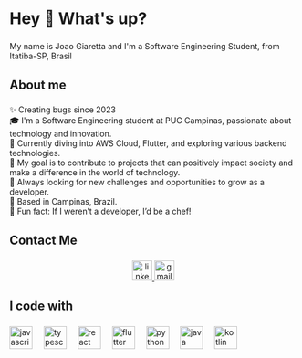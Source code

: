 <h1 align="left">Hey 👋 What's up?</h1>

###

<p align="left">My name is Joao Giaretta and I'm a Software Engineering Student, from Itatiba-SP, Brasil</p>

###

<h2 align="left">About me</h2>

###

<p align="left">✨ Creating bugs since 2023<br>
                🎓 I'm a Software Engineering student at PUC Campinas, passionate about technology and innovation. <br>
                🔧 Currently diving into AWS Cloud, Flutter, and exploring various backend technologies. <br>
                🚀 My goal is to contribute to projects that can positively impact society and make a difference in the world of technology. <br>
                🌱 Always looking for new challenges and opportunities to grow as a developer. <br>
                📍 Based in Campinas, Brazil. <br>
                🎲 Fun fact: If I weren’t a developer, I’d be a chef!</p> 
                 

###

<h2 align="left">Contact Me</h2>

###

<div align="center">
  <a href="https://www.linkedin.com/in/jo%C3%A3o-pedro-giaretta-de-oliveira-2a4952238/" target="_blank">
    <img src="https://img.shields.io/static/v1?message=LinkedIn&logo=linkedin&label=&color=0077B5&logoColor=white&labelColor=&style=for-the-badge" height="35" alt="linkedin logo"  />
  </a>
  <a href="jpgoj2002@gmail.com">
    <img src="https://img.shields.io/static/v1?message=Gmail&logo=gmail&label=&color=D14836&logoColor=white&labelColor=&style=for-the-badge" height="35" alt="gmail logo"  />
  </a>
</div>

###

<h2 align="left">I code with</h2>

###

<div align="left">
  <img src="https://cdn.jsdelivr.net/gh/devicons/devicon/icons/javascript/javascript-original.svg" height="40" alt="javascript logo"  />
  <img width="12" />
  <img src="https://cdn.jsdelivr.net/gh/devicons/devicon/icons/typescript/typescript-original.svg" height="40" alt="typescript logo"  />
  <img width="12" />
  <img src="https://cdn.jsdelivr.net/gh/devicons/devicon/icons/react/react-original.svg" height="40" alt="react logo"  />
  <img width="12" />
  <img src="https://cdn.jsdelivr.net/gh/devicons/devicon/icons/flutter/flutter-original.svg" height="40" alt="flutter logo" />
  <img width="12" />
  <img src="https://cdn.jsdelivr.net/gh/devicons/devicon/icons/python/python-original.svg" height="40" alt="python logo" />
  <img width="12" />
  <img src="https://cdn.jsdelivr.net/gh/devicons/devicon/icons/java/java-original.svg" height="40" alt="java logo" />
  <img width="12" />
  <img src="https://cdn.jsdelivr.net/gh/devicons/devicon/icons/kotlin/kotlin-original.svg" height="40" alt="kotlin logo" />
</div>

###
